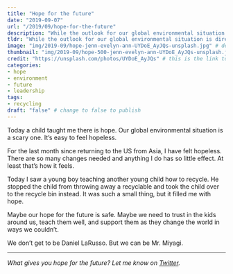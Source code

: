 ```yaml
---
title: "Hope for the future"
date: "2019-09-07"
url: "/2019/09/hope-for-the-future"
description: "While the outlook for our global environmental situation is dire, our last hope may be the children around us."
tldr: "While the outlook for our global environmental situation is dire, our last hope may be the children around us."
image: "img/2019-09/hope-jenn-evelyn-ann-UYDoE_AyJQs-unsplash.jpg" # default width is 1280, path starts with "img/whatever.ext"
thumbnail: "img/2019-09/hope-500-jenn-evelyn-ann-UYDoE_AyJQs-unsplash.jpeg" # default size should be 500x500, path starts with "img/whatever.ext"
credit: "https://unsplash.com/photos/UYDoE_AyJQs" # this is the link to the page the image came from 
categories:
- hope
- environment
- future
- leadership
tags: 
- recycling
draft: "false" # change to false to publish
---
```


Today a child taught me there is hope. Our global environmental situation is a scary one. It’s easy to feel hopeless. 

For the last month since returning to the US from Asia, I have felt hopeless. There are so many changes needed and anything I do has so little effect. At least that’s how it feels.

Today I saw a young boy teaching another young child how to recycle. He stopped the child from throwing away a recyclable and took the child over to the recycle bin instead. It was such a small thing, but it filled me with hope. 

Maybe our hope for the future is safe. Maybe we need to trust in the kids around us, teach them well, and support them as they change the world in ways we couldn’t.

We don’t get to be Daniel LaRusso. But we can be Mr. Miyagi. 

---

*What gives you hope for the future? Let me know on [Twitter](https://twitter.com/adamtervort/).*
